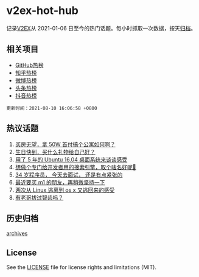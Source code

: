 # v2ex-hot-hub

 记录[V2EX](https://www.v2ex.com/)从 2021-01-06 日至今的热门话题。每小时抓取一次数据，按天[归档](archives)。
 
 ## 相关项目

- [GitHub热榜](https://github.com/snaildev/github-hot-hub)
- [知乎热榜](https://github.com/snaildev/zhihu-hot-hub)
- [微博热榜](https://github.com/snaildev/weibo-hot-hub)
- [头条热榜](https://github.com/snaildev/toutiao-hot-hub)
- [抖音热榜](https://github.com/snaildev/douyin-hot-hub)


 `更新时间：2021-08-10 16:06:58 +0800`

## 热议话题

1. [买房无望，拿 50W 首付搞个公寓如何啊？](https://www.v2ex.com/t/794681)
1. [生日快到，买什么礼物给自己好？](https://www.v2ex.com/t/794756)
1. [用了 5 年的 Ubuntu 16.04 桌面系统来谈谈感受](https://www.v2ex.com/t/794735)
1. [想做个专门给开发者用的搜索引擎，取个啥名好呢🤔](https://www.v2ex.com/t/794816)
1. [34 岁程序员， 今天去面试， 还是有点紧张的](https://www.v2ex.com/t/794671)
1. [最近要买 m1 的朋友，再稍微坚持一下](https://www.v2ex.com/t/794699)
1. [两次从 Linux 逃离到 os x 又逃回来的感受](https://www.v2ex.com/t/794788)
1. [有老哥拔过智齿吗？](https://www.v2ex.com/t/794743)

## 历史归档

[archives](archives)

## License

See the [LICENSE](LICENSE) file for license rights and limitations (MIT).
